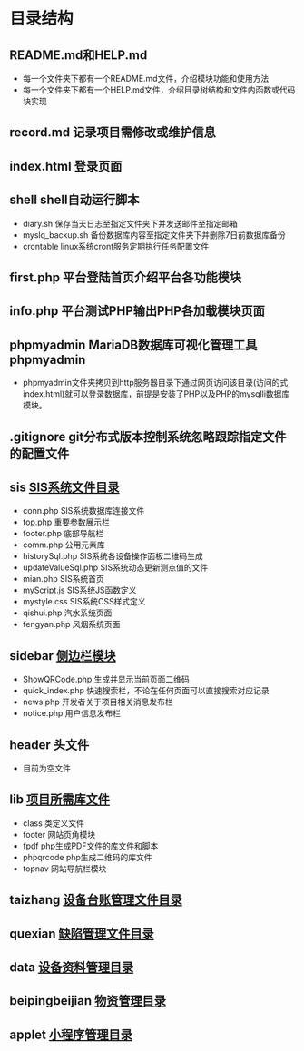 # 目录结构
## README.md和HELP.md
- 每一个文件夹下都有一个README.md文件，介绍模块功能和使用方法
- 每一个文件夹下都有一个HELP.md文件，介绍目录树结构和文件内函数或代码块实现
## record.md  记录项目需修改或维护信息
## index.html  登录页面
## shell   shell自动运行脚本
- diary.sh    保存当天日志至指定文件夹下并发送邮件至指定邮箱
- myslq_backup.sh 备份数据库内容至指定文件夹下并删除7日前数据库备份
- crontable  linux系统cront服务定期执行任务配置文件
## first.php  平台登陆首页介绍平台各功能模块
## info.php  平台测试PHP输出PHP各加载模块页面
## phpmyadmin  MariaDB数据库可视化管理工具phpmyadmin
- phpmyadmin文件夹拷贝到http服务器目录下通过网页访问该目录(访问的式index.html)就可以登录数据库，前提是安装了PHP以及PHP的mysqlli数据库模块。
## .gitignore  git分布式版本控制系统忽略跟踪指定文件的配置文件
## sis  [SIS系统文件目录](sis/HELP.md)
- conn.php  SIS系统数据库连接文件
- top.php  重要参数展示栏
- footer.php  底部导航栏
- comm.php  公用元素库
- historySql.php SIS系统各设备操作面板二维码生成
- updateValueSql.php  SIS系统动态更新测点值的文件
- mian.php  SIS系统首页
- myScript.js  SIS系统JS函数定义
- mystyle.css  SIS系统CSS样式定义
- qishui.php  汽水系统页面
- fengyan.php  风烟系统页面
## sidebar  [侧边栏模块](sidebar/HELP.md)
- ShowQRCode.php  生成并显示当前页面二维码
- quick_index.php  快速搜索栏，不论在任何页面可以直接搜索对应记录
- news.php  开发者关于项目相关消息发布栏
- notice.php  用户信息发布栏
## header  头文件
- 目前为空文件
## lib  [项目所需库文件](lib/HELP.md)
- class  类定义文件
- footer  网站页角模块
- fpdf  php生成PDF文件的库文件和脚本
- phpqrcode  php生成二维码的库文件
- topnav  网站导航栏模块
## taizhang  [设备台账管理文件目录](taizhang/HELP.md)
## quexian  [缺陷管理文件目录](quexian/HELP.md)
## data  [设备资料管理目录](data/HELP.md)
## beipingbeijian  [物资管理目录](beipingbeijian/HELP.md)
## applet  [小程序管理目录](applet/HELP.md)
